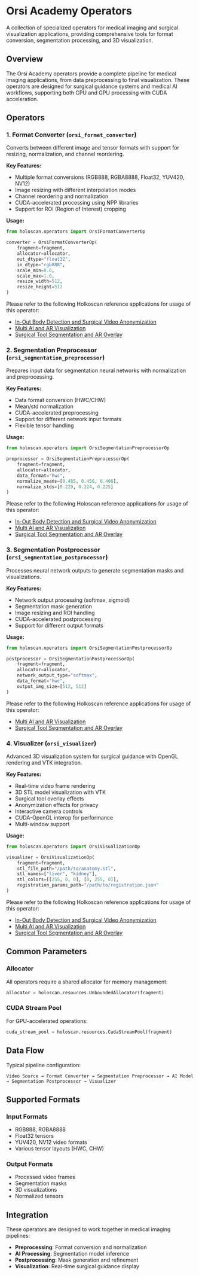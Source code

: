 # Orsi Academy Operators

A collection of specialized operators for medical imaging and surgical visualization applications, providing comprehensive tools for format conversion, segmentation processing, and 3D visualization.

## Overview

The Orsi Academy operators provide a complete pipeline for medical imaging applications, from data preprocessing to final visualization. These operators are designed for surgical guidance systems and medical AI workflows, supporting both CPU and GPU processing with CUDA acceleration.

## Operators

### 1. Format Converter (`orsi_format_converter`)

Converts between different image and tensor formats with support for resizing, normalization, and channel reordering.

**Key Features:**

- Multiple format conversions (RGB888, RGBA8888, Float32, YUV420, NV12)
- Image resizing with different interpolation modes
- Channel reordering and normalization
- CUDA-accelerated processing using NPP libraries
- Support for ROI (Region of Interest) cropping

**Usage:**

```python
from holoscan.operators import OrsiFormatConverterOp

converter = OrsiFormatConverterOp(
    fragment=fragment,
    allocator=allocator,
    out_dtype="float32",
    in_dtype="rgb888",
    scale_min=0.0,
    scale_max=1.0,
    resize_width=512,
    resize_height=512
)
```

Please refer to the following Holkoscan reference applications for usage of this operator:

- [In-Out Body Detection and Surgical Video Anonymization](../../applications/orsi/orsi_in_out_body/python/orsi_in_out_body.py)
- [Multi AI and AR Visualization](../../applications/orsi/orsi_multi_ai_ar/python/orsi_multi_ai_ar.py)
- [Surgical Tool Segmentation and AR Overlay](../../applications/orsi/orsi_segmentation_ar/python/orsi_segmentation_ar.py)

### 2. Segmentation Preprocessor (`orsi_segmentation_preprocessor`)

Prepares input data for segmentation neural networks with normalization and preprocessing.

**Key Features:**

- Data format conversion (HWC/CHW)
- Mean/std normalization
- CUDA-accelerated preprocessing
- Support for different network input formats
- Flexible tensor handling

**Usage:**

```python
from holoscan.operators import OrsiSegmentationPreprocessorOp

preprocessor = OrsiSegmentationPreprocessorOp(
    fragment=fragment,
    allocator=allocator,
    data_format="hwc",
    normalize_means=[0.485, 0.456, 0.406],
    normalize_stds=[0.229, 0.224, 0.225]
)
```

Please refer to the following Holoscan reference applications for usage of this operator:

- [In-Out Body Detection and Surgical Video Anonymization](../../applications/orsi/orsi_in_out_body/python/orsi_in_out_body.py)
- [Multi AI and AR Visualization](../../applications/orsi/orsi_multi_ai_ar/python/orsi_multi_ai_ar.py)
- [Surgical Tool Segmentation and AR Overlay](../../applications/orsi/orsi_segmentation_ar/python/orsi_segmentation_ar.py)

### 3. Segmentation Postprocessor (`orsi_segmentation_postprocessor`)

Processes neural network outputs to generate segmentation masks and visualizations.

**Key Features:**

- Network output processing (softmax, sigmoid)
- Segmentation mask generation
- Image resizing and ROI handling
- CUDA-accelerated postprocessing
- Support for different output formats

**Usage:**

```python
from holoscan.operators import OrsiSegmentationPostprocessorOp

postprocessor = OrsiSegmentationPostprocessorOp(
    fragment=fragment,
    allocator=allocator,
    network_output_type="softmax",
    data_format="hwc",
    output_img_size=[512, 512]
)
```

Please refer to the following Holkoscan reference applications for usage of this operator:

- [Multi AI and AR Visualization](../../applications/orsi/orsi_multi_ai_ar/python/orsi_multi_ai_ar.py)
- [Surgical Tool Segmentation and AR Overlay](../../applications/orsi/orsi_segmentation_ar/python/orsi_segmentation_ar.py)

### 4. Visualizer (`orsi_visualizer`)

Advanced 3D visualization system for surgical guidance with OpenGL rendering and VTK integration.

**Key Features:**

- Real-time video frame rendering
- 3D STL model visualization with VTK
- Surgical tool overlay effects
- Anonymization effects for privacy
- Interactive camera controls
- CUDA-OpenGL interop for performance
- Multi-window support

**Usage:**

```python
from holoscan.operators import OrsiVisualizationOp

visualizer = OrsiVisualizationOp(
    fragment=fragment,
    stl_file_path="/path/to/anatomy.stl",
    stl_names=["liver", "kidney"],
    stl_colors=[[255, 0, 0], [0, 255, 0]],
    registration_params_path="/path/to/registration.json"
)
```

Please refer to the following Holkoscan reference applications for usage of this operator:

- [In-Out Body Detection and Surgical Video Anonymization](../../applications/orsi/orsi_in_out_body/python/orsi_in_out_body.py)
- [Multi AI and AR Visualization](../../applications/orsi/orsi_multi_ai_ar/python/orsi_multi_ai_ar.py)
- [Surgical Tool Segmentation and AR Overlay](../../applications/orsi/orsi_segmentation_ar/python/orsi_segmentation_ar.py)

## Common Parameters

### Allocator

All operators require a shared allocator for memory management:

```python
allocator = holoscan.resources.UnboundedAllocator(fragment)
```

### CUDA Stream Pool

For GPU-accelerated operations:

```python
cuda_stream_pool = holoscan.resources.CudaStreamPool(fragment)
```

## Data Flow

Typical pipeline configuration:

```
Video Source → Format Converter → Segmentation Preprocessor → AI Model → Segmentation Postprocessor → Visualizer
```

## Supported Formats

### Input Formats

- RGB888, RGBA8888
- Float32 tensors
- YUV420, NV12 video formats
- Various tensor layouts (HWC, CHW)

### Output Formats

- Processed video frames
- Segmentation masks
- 3D visualizations
- Normalized tensors

## Integration

These operators are designed to work together in medical imaging pipelines:

- **Preprocessing**: Format conversion and normalization
- **AI Processing**: Segmentation model inference
- **Postprocessing**: Mask generation and refinement
- **Visualization**: Real-time surgical guidance display
